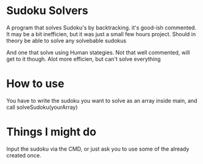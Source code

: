 # Sudoku Solvers
A program that solves Sudoku's by backtracking. it's good-ish commented.
It may be a bit inefficien, but it was just a small few hours project.
Should in theory be able to solve any solvebable sudokus


And one that solve using Human stategies. Not that well commented, will get to it though.
Alot more efficien, but  can't solve everything

# How to use
You have to write the sudoku you want to solve as an array inside main, and call solveSudoku(yourArray)


# Things I might do
Input the sudoku via the CMD,
or just ask you to use some of the already created once.
